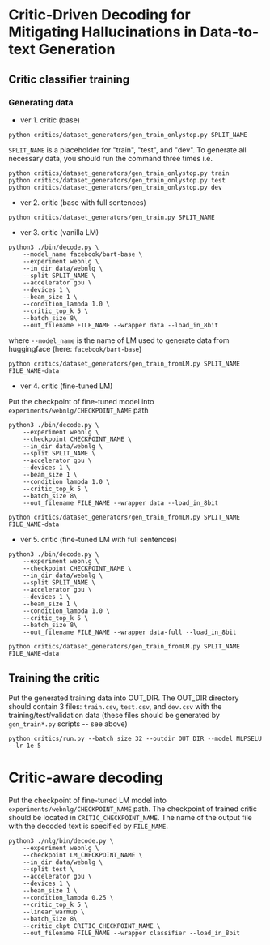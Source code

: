 # Critic-Driven Decoding for Mitigating Hallucinations in Data-to-text Generation

## Critic classifier training
### Generating data

- ver 1. critic (base)
```
python critics/dataset_generators/gen_train_onlystop.py SPLIT_NAME
```
`SPLIT_NAME` is a placeholder for "train", "test", and "dev". To generate all necessary data, you should run the command three times i.e.
```
python critics/dataset_generators/gen_train_onlystop.py train
python critics/dataset_generators/gen_train_onlystop.py test
python critics/dataset_generators/gen_train_onlystop.py dev
```

- ver 2. critic (base with full sentences)
```
python critics/dataset_generators/gen_train.py SPLIT_NAME 
```
- ver 3. critic (vanilla LM)
```
python3 ./bin/decode.py \
    --model_name facebook/bart-base \
    --experiment webnlg \
    --in_dir data/webnlg \
    --split SPLIT_NAME \
    --accelerator gpu \
    --devices 1 \
    --beam_size 1 \
    --condition_lambda 1.0 \
    --critic_top_k 5 \
    --batch_size 8\
    --out_filename FILE_NAME --wrapper data --load_in_8bit
 ```
where `--model_name` is the name of LM used to generate data from huggingface (here: `facebook/bart-base`)
```
python critics/dataset_generators/gen_train_fromLM.py SPLIT_NAME FILE_NAME-data
```
- ver 4. critic (fine-tuned LM)

Put the checkpoint of fine-tuned model into `experiments/webnlg/CHECKPOINT_NAME` path
```
python3 ./bin/decode.py \
    --experiment webnlg \
    --checkpoint CHECKPOINT_NAME \
    --in_dir data/webnlg \
    --split SPLIT_NAME \
    --accelerator gpu \
    --devices 1 \
    --beam_size 1 \
    --condition_lambda 1.0 \
    --critic_top_k 5 \
    --batch_size 8\
    --out_filename FILE_NAME --wrapper data --load_in_8bit

python critics/dataset_generators/gen_train_fromLM.py SPLIT_NAME FILE_NAME-data
```
- ver 5. critic (fine-tuned LM with full sentences)
```
python3 ./bin/decode.py \
    --experiment webnlg \ 
    --checkpoint CHECKPOINT_NAME \
    --in_dir data/webnlg \
    --split SPLIT_NAME \
    --accelerator gpu \
    --devices 1 \
    --beam_size 1 \
    --condition_lambda 1.0 \
    --critic_top_k 5 \
    --batch_size 8\
    --out_filename FILE_NAME --wrapper data-full --load_in_8bit

python critics/dataset_generators/gen_train_fromLM.py SPLIT_NAME FILE_NAME-data
```
## Training the critic
Put the generated training data into OUT_DIR. The OUT_DIR directory should contain 3 files: `train.csv`, `test.csv`, and `dev.csv` with the training/test/validation data (these files should be generated by `gen_train*.py` scripts -- see above)
```
python critics/run.py --batch_size 32 --outdir OUT_DIR --model MLPSELU --lr 1e-5
```

# Critic-aware decoding

Put the checkpoint of fine-tuned LM model into `experiments/webnlg/CHECKPOINT_NAME` path. The checkpoint of trained critic should be located in `CRITIC_CHECKPOINT_NAME`. The name of the output file with the decoded text is specified by `FILE_NAME`.
```
python3 ./nlg/bin/decode.py \
    --experiment webnlg \
    --checkpoint LM_CHECKPOINT_NAME \
    --in_dir data/webnlg \
    --split test \
    --accelerator gpu \
    --devices 1 \
    --beam_size 1 \
    --condition_lambda 0.25 \
    --critic_top_k 5 \
    --linear_warmup \
    --batch_size 8\
    --critic_ckpt CRITIC_CHECKPOINT_NAME \
    --out_filename FILE_NAME --wrapper classifier --load_in_8bit
```
